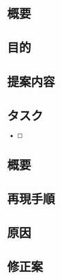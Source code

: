 <!-- 要望のテンプレート -->
# 概要


# 目的


# 提案内容


<!-- 細かいタスクに分解できているなら書き出す -->
# タスク
- [ ] 



<!-- 不具合のテンプレート -->
# 概要


# 再現手順


<!-- 可能性がありそうなことが分かれば書く -->
# 原因


# 修正案

